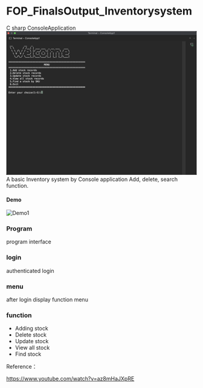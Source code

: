 # FOP_FinalsOutput_Inventorysystem
C sharp ConsoleApplication 
![Demo](img/Snipaste_2022-11-18_18-04-47.png)
A basic Inventory system by Console application
Add, delete, search function.
#### Demo


![Demo1](img/Kapture%202022-11-19%20at%2016.08.22.gif)

### Program
program interface

### login
authenticated login

### menu
after login  display function menu 

### function
- Adding stock
- Delete stock
- Update stock
- View all stock
- Find stock 






Reference：

https://www.youtube.com/watch?v=az8mHaJXpRE
